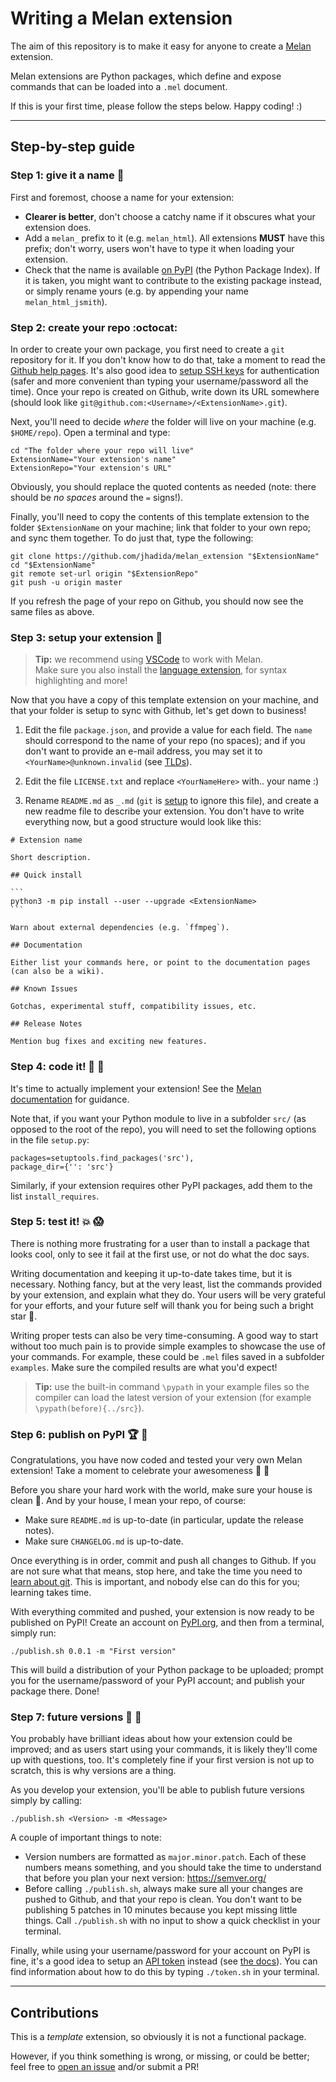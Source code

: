 
# Writing a Melan extension

The aim of this repository is to make it easy for anyone to create a [Melan](https://github.com/jhadida/melan) extension.

Melan extensions are Python packages, which define and expose commands that can be loaded into a `.mel` document.

If this is your first time, please follow the steps below. Happy coding! :) 

---

## Step-by-step guide

### Step 1: give it a name :hatching_chick:

First and foremost, choose a name for your extension:

- **Clearer is better**, don't choose a catchy name if it obscures what your extension does.
- Add a `melan_` prefix to it (e.g. `melan_html`). All extensions **MUST** have this prefix; don't worry, users won't have to type it when loading your extension.
- Check that the name is available [on PyPI](https://pypi.org/) (the Python Package Index). If it is taken, you might want to contribute to the existing package instead, or simply rename yours (e.g. by appending your name `melan_html_jsmith`).

### Step 2: create your repo :octocat:

In order to create your own package, you first need to create a `git` repository for it.
If you don't know how to do that, take a moment to read the [Github help pages](https://help.github.com/en/github/getting-started-with-github/create-a-repo).
It's also good idea to [setup SSH keys](https://help.github.com/en/github/authenticating-to-github/connecting-to-github-with-ssh) for authentication (safer and more convenient than typing your username/password all the time).
Once your repo is created on Github, write down its URL somewhere (should look like `git@github.com:<Username>/<ExtensionName>.git`). 

Next, you'll need to decide _where_ the folder will live on your machine (e.g. `$HOME/repo`). Open a terminal and type:
```
cd "The folder where your repo will live"
ExtensionName="Your extension's name"
ExtensionRepo="Your extension's URL"
```
Obviously, you should replace the quoted contents as needed (note: there should be _no spaces_ around the `=` signs!).

Finally, you'll need to copy the contents of this template extension to the folder `$ExtensionName` on your machine; link that folder to your own repo; and sync them together. To do just that, type the following:
```
git clone https://github.com/jhadida/melan_extension "$ExtensionName"
cd "$ExtensionName"
git remote set-url origin "$ExtensionRepo"
git push -u origin master
```

If you refresh the page of your repo on Github, you should now see the same files as above.

### Step 3: setup your extension :sunrise_over_mountains:

> **Tip:** we recommend using [VSCode](https://code.visualstudio.com/) to work with Melan.<br>
> Make sure you also install the [language extension](https://marketplace.visualstudio.com/items?itemName=jhadida.melan), for syntax highlighting and more!

Now that you have a copy of this template extension on your machine, and that your folder is setup to sync with Github, let's get down to business!

1. Edit the file `package.json`, and provide a value for each field. The `name` should correspond to the name of your repo (no spaces); and if you don't want to provide an e-mail address, you may set it to `<YourName>@unknown.invalid` (see [TLDs](https://en.wikipedia.org/wiki/.invalid)).

2. Edit the file `LICENSE.txt` and replace `<YourNameHere>` with.. your name :)

3. Rename `README.md` as `_.md` (`git` is [setup](https://github.com/jhadida/melan_extension/blob/3a720b4e42eda0870e4a8f7fcab998e5893440fa/.gitignore#L31) to ignore this file), and create a new readme file to describe your extension. You don't have to write everything now, but a good structure would look like this:
````
# Extension name

Short description.

## Quick install

```
python3 -m pip install --user --upgrade <ExtensionName>
```

Warn about external dependencies (e.g. `ffmpeg`).

## Documentation

Either list your commands here, or point to the documentation pages (can also be a wiki).

## Known Issues

Gotchas, experimental stuff, compatibility issues, etc.

## Release Notes

Mention bug fixes and exciting new features.
````

### Step 4: code it! :art: :musical_score:

It's time to actually implement your extension! See the [Melan documentation](https://jhadida.github.io/melan/#/create/intro) for guidance.

Note that, if you want your Python module to live in a subfolder `src/` (as opposed to the root of the repo), you will need to set the following options in the file `setup.py`:
```
packages=setuptools.find_packages('src'),
package_dir={'': 'src'}
```

Similarly, if your extension requires other PyPI packages, add them to the list `install_requires`.

### Step 5: test it! :boom: :scream:

There is nothing more frustrating for a user than to install a package that looks cool, only to see it fail at the first use, or not do what the doc says.

Writing documentation and keeping it up-to-date takes time, but it is necessary. Nothing fancy, but at the very least, list the commands provided by your extension, and explain what they do. Your users will be very grateful for your efforts, and your future self will thank you for being such a bright star :star2:.

Writing proper tests can also be very time-consuming. A good way to start without too much pain is to provide simple examples to showcase the use of your commands. For example, these could be `.mel` files saved in a subfolder `examples`. Make sure the compiled results are what you'd expect!

> **Tip:** use the built-in command `\pypath` in your example files so the compiler can load the latest version of your extension (for example `\pypath(before){../src}`).

### Step 6: publish on PyPI :trophy: :rocket:

Congratulations, you have now coded and tested your very own Melan extension! Take a moment to celebrate your awesomeness :100: :tada:

Before you share your hard work with the world, make sure your house is clean :house_with_garden:. And by your house, I mean your repo, of course:

- Make sure `README.md` is up-to-date (in particular, update the release notes).
- Make sure `CHANGELOG.md` is up-to-date.

Once everything is in order, commit and push all changes to Github. If you are not sure what that means, stop here, and take the time you need to [learn about git](https://help.github.com/en/github/managing-files-in-a-repository/managing-files-using-the-command-line). This is important, and nobody else can do this for you; learning takes time.

With everything commited and pushed, your extension is now ready to be published on PyPI!
Create an account on [PyPI.org](https://pypi.org/), and then from a terminal, simply run: 
```
./publish.sh 0.0.1 -m "First version"
```
This will build a distribution of your Python package to be uploaded; prompt you for the username/password of your PyPI account; and publish your package there.
Done!

### Step 7: future versions :rainbow: :european_castle:

You probably have brilliant ideas about how your extension could be improved; and as users start using your commands, it is likely they'll come up with questions, too.
It's completely fine if your first version is not up to scratch, this is why versions are a thing.

As you develop your extension, you'll be able to publish future versions simply by calling:
```
./publish.sh <Version> -m <Message>
```

A couple of important things to note:

- Version numbers are formatted as `major.minor.patch`. Each of these numbers means something, and you should take the time to understand that before you plan your next version: https://semver.org/
- Before calling `./publish.sh`, always make sure all your changes are pushed to Github, and that your repo is clean. You don't want to be publishing 5 patches in 10 minutes because you kept missing little things. Call `./publish.sh` with no input to show a quick checklist in your terminal.

Finally, while using your username/password for your account on PyPI is fine, it's a good idea to setup an [API token](http://pyfound.blogspot.com/2019/07/pypi-now-supports-uploading-via-api.html) instead (see [the docs](https://pypi.org/help/#apitoken)). You can find information about how to do this by typing `./token.sh` in your terminal.

--- 

## Contributions

This is a _template_ extension, so obviously it is not a functional package.

However, if you think something is wrong, or missing, or could be better; feel free to [open an issue](https://github.com/jhadida/melan_extension/issues) and/or submit a PR!
